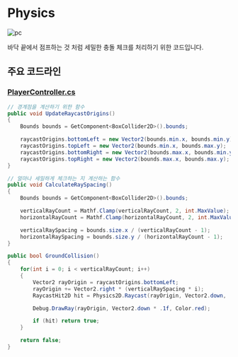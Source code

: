 # Physics

![pc](https://user-images.githubusercontent.com/36800639/153020349-b327013a-2f9a-410d-902c-1c6730aee934.PNG)

바닥 끝에서 점프하는 것 처럼 세밀한 충돌 체크를 처리하기 위한 코드입니다.

## 주요 코드라인
### [PlayerController.cs](https://github.com/ComeBiga/DownWellGame/blob/CatDown_README/DownWell/Assets/1.Scripts/Player/PlayerController.cs)
```c#
// 경계점을 계산하기 위한 함수
public void UpdateRaycastOrigins()
{
    Bounds bounds = GetComponent<BoxCollider2D>().bounds;

    raycastOrigins.bottomLeft = new Vector2(bounds.min.x, bounds.min.y);
    raycastOrigins.topLeft = new Vector2(bounds.min.x, bounds.max.y);
    raycastOrigins.bottomRight = new Vector2(bounds.max.x, bounds.min.y);
    raycastOrigins.topRight = new Vector2(bounds.max.x, bounds.max.y);
}

// 얼마나 세밀하게 체크하는 지 계산하는 함수
public void CalculateRaySpacing()
{
    Bounds bounds = GetComponent<BoxCollider2D>().bounds;

    verticalRayCount = Mathf.Clamp(verticalRayCount, 2, int.MaxValue);
    horizontalRayCount = Mathf.Clamp(horizontalRayCount, 2, int.MaxValue);

    verticalRaySpacing = bounds.size.x / (verticalRayCount - 1);
    horizontalRaySpacing = bounds.size.y / (horizontalRayCount - 1);
}
```

```c#
public bool GroundCollision()
{
    for(int i = 0; i < verticalRayCount; i++)
    {
        Vector2 rayOrigin = raycastOrigins.bottomLeft;
        rayOrigin += Vector2.right * (verticalRaySpacing * i);
        RaycastHit2D hit = Physics2D.Raycast(rayOrigin, Vector2.down, .1f, groundLayerMask);

        Debug.DrawRay(rayOrigin, Vector2.down * .1f, Color.red);

        if (hit) return true;
    }

    return false;
}
```
